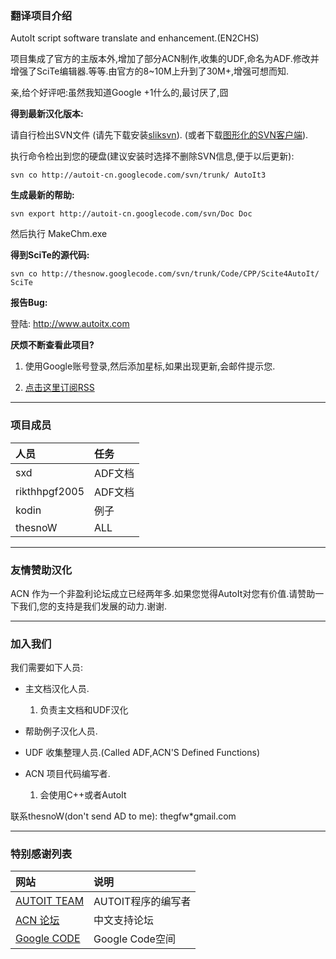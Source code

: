 ### 翻译项目介绍 ###

AutoIt script software translate and enhancement.(EN2CHS)

项目集成了官方的主版本外,增加了部分ACN制作,收集的UDF,命名为ADF.修改并增强了SciTe编辑器.等等.由官方的8~10M上升到了30M+,增强可想而知.

亲,给个好评吧:虽然我知道Google +1什么的,最讨厌了,囧


**得到最新汉化版本:**

请自行检出SVN文件
(请先下载安装[sliksvn](http://www.sliksvn.com/en/download)).
(或者下载[图形化的SVN客户端](http://tortoisesvn.net/downloads.html)).

执行命令检出到您的硬盘(建议安装时选择不删除SVN信息,便于以后更新):

`svn co http://autoit-cn.googlecode.com/svn/trunk/ AutoIt3`


**生成最新的帮助:**

`svn export http://autoit-cn.googlecode.com/svn/Doc Doc`

然后执行 MakeChm.exe


**得到SciTe的源代码:**

`svn co http://thesnow.googlecode.com/svn/trunk/Code/CPP/Scite4AutoIt/ SciTe`


**报告Bug:**

登陆: http://www.autoitx.com

**厌烦不断查看此项目?**

1. 使用Google账号登录,然后添加星标,如果出现更新,会邮件提示您.

2. [点击这里订阅RSS](http://code.google.com/feeds/p/autoit-cn/svnchanges/basic)

---


### 项目成员 ###

|人员|任务|
|:-----|:-----|
|sxd|ADF文档|
|rikthhpgf2005|ADF文档|
|kodin|例子|
|thesnoW|ALL|


---

### 友情赞助汉化 ###

ACN 作为一个非盈利论坛成立已经两年多.如果您觉得AutoIt对您有价值.请赞助一下我们,您的支持是我们发展的动力.谢谢.


---

### 加入我们 ###
我们需要如下人员:

  * 主文档汉化人员.
    1. 负责主文档和UDF汉化

  * 帮助例子汉化人员.

  * UDF 收集整理人员.(Called ADF,ACN'S Defined Functions)

  * ACN 项目代码编写者.
    1. 会使用C++或者AutoIt

联系thesnoW(don't send AD to me):
thegfw\*gmail.com


---

### 特别感谢列表 ###

|网站|说明|
|:-----|:-----|
|[AUTOIT TEAM](http://www.autoitscript.com)|AUTOIT程序的编写者|
|[ACN 论坛](http://www.AutoitX.com)|中文支持论坛|
|[Google CODE](http://code.google.com)|Google Code空间|